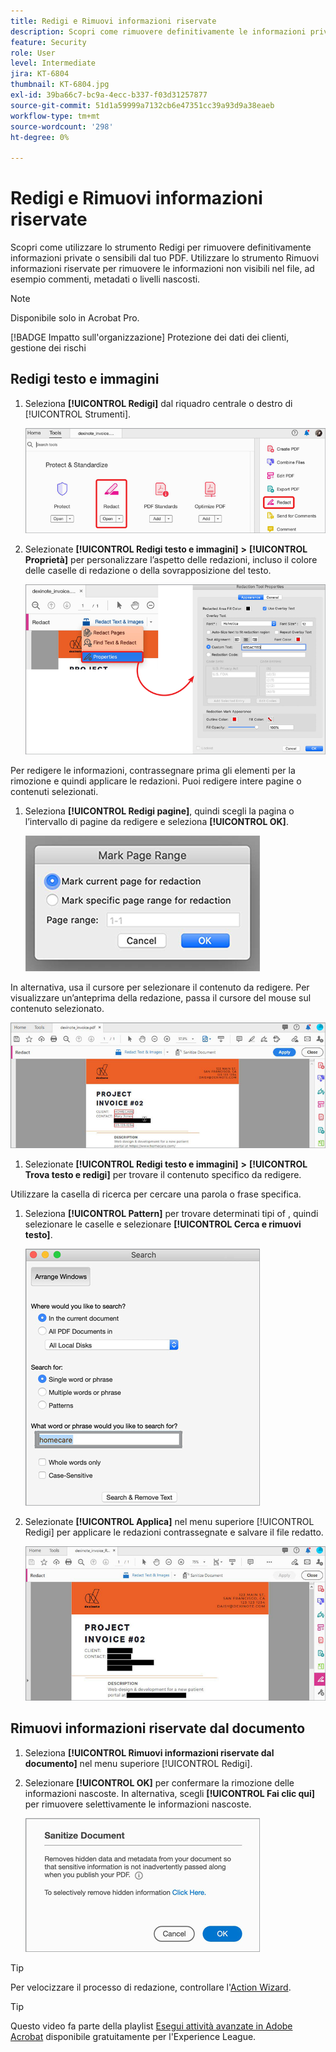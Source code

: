 ```yaml
---
title: Redigi e Rimuovi informazioni riservate
description: Scopri come rimuovere definitivamente le informazioni private o sensibili dal tuo PDF
feature: Security
role: User
level: Intermediate
jira: KT-6804
thumbnail: KT-6804.jpg
exl-id: 39ba66c7-bc9a-4ecc-b337-f03d31257877
source-git-commit: 51d1a59999a7132cb6e47351cc39a93d9a38eaeb
workflow-type: tm+mt
source-wordcount: '298'
ht-degree: 0%

---
```


# Redigi e Rimuovi informazioni riservate

Scopri come utilizzare lo strumento Redigi per rimuovere definitivamente informazioni private o sensibili dal tuo PDF. Utilizzare lo strumento Rimuovi informazioni riservate per rimuovere le informazioni non visibili nel file, ad esempio commenti, metadati o livelli nascosti.

>[!NOTE]
>
>Disponibile solo in Acrobat Pro.

[!BADGE Impatto sull&#39;organizzazione]
Protezione dei dati dei clienti, gestione dei rischi

## Redigi testo e immagini

1. Seleziona **[!UICONTROL Redigi]** dal riquadro centrale o destro di [!UICONTROL Strumenti].

   ![Redigi passaggio 1](../assets/Redact_1.png)

1. Selezionate **[!UICONTROL Redigi testo e immagini]** **>** **[!UICONTROL Proprietà]** per personalizzare l’aspetto delle redazioni, incluso il colore delle caselle di redazione o della sovrapposizione del testo.

   ![Redigi passaggio 2](../assets/Redact_2.png)

Per redigere le informazioni, contrassegnare prima gli elementi per la rimozione e quindi applicare le redazioni. Puoi redigere intere pagine o contenuti selezionati.

1. Seleziona **[!UICONTROL Redigi pagine]**, quindi scegli la pagina o l’intervallo di pagine da redigere e seleziona **[!UICONTROL OK]**.

   ![Redigi passaggio 4](../assets/Redact_3.png)

In alternativa, usa il cursore per selezionare il contenuto da redigere. Per visualizzare un’anteprima della redazione, passa il cursore del mouse sul contenuto selezionato.

   ![Redigi passaggio 5a](../assets/Redact_4.png)

1. Selezionate **[!UICONTROL Redigi testo e immagini]** **>** **[!UICONTROL Trova testo e redigi]** per trovare il contenuto specifico da redigere.

Utilizzare la casella di ricerca per cercare una parola o frase specifica.

1. Seleziona **[!UICONTROL Pattern]** per trovare determinati tipi of , quindi selezionare le caselle e selezionare **[!UICONTROL Cerca e rimuovi testo]**.

   ![Redigi passaggio 5b](../assets/Redact_5.png)

1. Selezionate **[!UICONTROL Applica]** nel menu superiore [!UICONTROL Redigi] per applicare le redazioni contrassegnate e salvare il file redatto.

   ![Redigi passaggio 6](../assets/Redact_6.png)

## Rimuovi informazioni riservate dal documento

1. Seleziona **[!UICONTROL Rimuovi informazioni riservate dal documento]** nel menu superiore [!UICONTROL Redigi].

1. Selezionare **[!UICONTROL OK]** per confermare la rimozione delle informazioni nascoste. In alternativa, scegli **[!UICONTROL Fai clic qui]** per rimuovere selettivamente le informazioni nascoste.

   ![Rimuovi informazioni riservate dal passaggio 2](../assets/Redact_7.png)

>[!TIP]
>
Per velocizzare il processo di redazione, controllare l&#39;[Action Wizard](../advanced-tasks/action.md).

>[!TIP]
>
Questo video fa parte della playlist [Esegui attività avanzate in Adobe Acrobat](https://experienceleague.adobe.com/en/playlists/acrobat-peform-advanced-tasks) disponibile gratuitamente per l&#39;Experience League.
